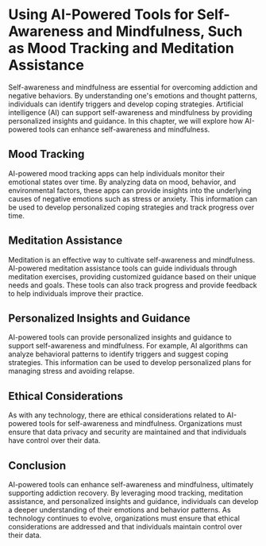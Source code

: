 Using AI-Powered Tools for Self-Awareness and Mindfulness, Such as Mood Tracking and Meditation Assistance
=======================================================================================================================================================================

Self-awareness and mindfulness are essential for overcoming addiction and negative behaviors. By understanding one's emotions and thought patterns, individuals can identify triggers and develop coping strategies. Artificial intelligence (AI) can support self-awareness and mindfulness by providing personalized insights and guidance. In this chapter, we will explore how AI-powered tools can enhance self-awareness and mindfulness.

Mood Tracking
-------------

AI-powered mood tracking apps can help individuals monitor their emotional states over time. By analyzing data on mood, behavior, and environmental factors, these apps can provide insights into the underlying causes of negative emotions such as stress or anxiety. This information can be used to develop personalized coping strategies and track progress over time.

Meditation Assistance
---------------------

Meditation is an effective way to cultivate self-awareness and mindfulness. AI-powered meditation assistance tools can guide individuals through meditation exercises, providing customized guidance based on their unique needs and goals. These tools can also track progress and provide feedback to help individuals improve their practice.

Personalized Insights and Guidance
----------------------------------

AI-powered tools can provide personalized insights and guidance to support self-awareness and mindfulness. For example, AI algorithms can analyze behavioral patterns to identify triggers and suggest coping strategies. This information can be used to develop personalized plans for managing stress and avoiding relapse.

Ethical Considerations
----------------------

As with any technology, there are ethical considerations related to AI-powered tools for self-awareness and mindfulness. Organizations must ensure that data privacy and security are maintained and that individuals have control over their data.

Conclusion
----------

AI-powered tools can enhance self-awareness and mindfulness, ultimately supporting addiction recovery. By leveraging mood tracking, meditation assistance, and personalized insights and guidance, individuals can develop a deeper understanding of their emotions and behavior patterns. As technology continues to evolve, organizations must ensure that ethical considerations are addressed and that individuals maintain control over their data.
